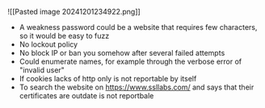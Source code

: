 ![[Pasted image 20241201234922.png]]
- A weakness password could be a website that requires few characters, so it would be easy to fuzz
- No lockout policy
- No block IP or ban you somehow after several failed attempts
- Could enumerate names, for example through the verbose error of "invalid user"
- If cookies lacks of http only is not reportable by itself
- To search the website on https://www.ssllabs.com/ and says that their certificates are outdate is not reportbale
